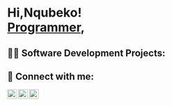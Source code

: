 <h1>Hi,Nqubeko! <br/><a href="https://github.com/Nqubeko08">Programmer</a>,
<h2>👨‍💻 Software Development Projects:</h2>




<h2> 🤳 Connect with me:</h2>

[<img align="left" alt="Nqubeko | Twitter" width="22px" src="https://cdn.jsdelivr.net/npm/simple-icons@v3/icons/twitter.svg" />][twitter]
[<img align="left" alt="Nqubeko | LinkedIn" width="22px" src="https://cdn.jsdelivr.net/npm/simple-icons@v3/icons/linkedin.svg" />][linkedin]
[<img align="left" alt="Nqubeko | Instagram" width="22px" src="https://cdn.jsdelivr.net/npm/simple-icons@v3/icons/instagram.svg" />][instagram]

[twitter]: https://twitter.com/Nqubeko08
[instagram]: https://www.instagram.com/Nqubeko06/
[linkedin]: https://linkedin.com/in/Nqubeko08

<!--
**Nqubeko08** is a ✨ _special_ ✨ repository because its `README.md` (this file) appears on your GitHub profile.

Here are some ideas to get you started:

- 🔭 I’m currently working on ...
- 🌱 I’m currently learning ...
- 👯 I’m looking to collaborate on ...
- 🤔 I’m looking for help with ...
- 💬 Ask me about ...
- 📫 How to reach me: ...
- 😄 Pronouns: ...
- ⚡ Fun fact: ...
-->
